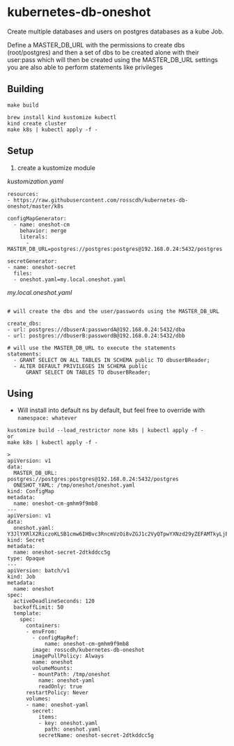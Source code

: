 # kubernetes-db-oneshot

Create multiple databases and users on postgres databases as a kube Job.

Define a MASTER_DB_URL with the permissions to create dbs (root/postgres)
and then a set of dbs to be created alone with their user:pass which will then be created using the MASTER_DB_URL settings
you are also able to perform statements like privileges

## Building

```
make build

brew install kind kustomize kubectl
kind create cluster
make k8s | kubectl apply -f -
```

## Setup

1. create a kustomize module

*kustomization.yaml*

```
resources:
- https://raw.githubusercontent.com/rosscdh/kubernetes-db-oneshot/master/k8s

configMapGenerator:
  - name: oneshot-cm
    behavior: merge
    literals:
      - MASTER_DB_URL=postgres://postgres:postgres@192.168.0.24:5432/postgres

secretGenerator:
- name: oneshot-secret
  files:
  - oneshot.yaml=my.local.oneshot.yaml
```

*my.local.oneshot.yaml*

```

# will create the dbs and the user/passwords using the MASTER_DB_URL

create_dbs:
- url: postgres://dbuserA:passwordA@192.168.0.24:5432/dba
- url: postgres://dbuserB:passwordB@192.168.0.24:5432/dbb

# will use the MASTER_DB_URL to execute the statements
statements:
  - GRANT SELECT ON ALL TABLES IN SCHEMA public TO dbuserBReader;
  - ALTER DEFAULT PRIVILEGES IN SCHEMA public
      GRANT SELECT ON TABLES TO dbuserBReader;
```

## Using

* Will install into default ns by default, but feel free to override with `namespace: whatever`

```
kustomize build --load_restrictor none k8s | kubectl apply -f -
or
make k8s | kubectl apply -f -

>
apiVersion: v1
data:
  MASTER_DB_URL: postgres://postgres:postgres@192.168.0.24:5432/postgres
  ONESHOT_YAML: /tmp/oneshot/oneshot.yaml
kind: ConfigMap
metadata:
  name: oneshot-cm-gmhm9f9mb8
---
apiVersion: v1
data:
  oneshot.yaml: Y3JlYXRlX2RiczoKLSB1cmw6IHBvc3RncmVzOi8vZGJ1c2VyQTpwYXNzd29yZEFAMTkyLjE2OC4wLjI0OjU0MzIvZGJhCi0gdXJsOiBwb3N0Z3JlczovL2RidXNlckI6cGFzc3dvcmRCQDE5Mi4xNjguMC4yNDo1NDMyL2RiYgpzdGF0ZW1lbnRzOgogIC0gR1JBTlQgU0VMRUNUIE9OIEFMTCBUQUJMRVMgSU4gU0NIRU1BIHB1YmxpYyBUTyBkYnVzZXJCUmVhZGVyOwogIC0gQUxURVIgREVGQVVMVCBQUklWSUxFR0VTIElOIFNDSEVNQSBwdWJsaWMKICAgICAgR1JBTlQgU0VMRUNUIE9OIFRBQkxFUyBUTyBkYnVzZXJCUmVhZGVyOw==
kind: Secret
metadata:
  name: oneshot-secret-2dtkddcc5g
type: Opaque
---
apiVersion: batch/v1
kind: Job
metadata:
  name: oneshot
spec:
  activeDeadlineSeconds: 120
  backoffLimit: 50
  template:
    spec:
      containers:
      - envFrom:
        - configMapRef:
            name: oneshot-cm-gmhm9f9mb8
        image: rosscdh/kubernetes-db-oneshot
        imagePullPolicy: Always
        name: oneshot
        volumeMounts:
        - mountPath: /tmp/oneshot
          name: oneshot-yaml
          readOnly: true
      restartPolicy: Never
      volumes:
      - name: oneshot-yaml
        secret:
          items:
          - key: oneshot.yaml
            path: oneshot.yaml
          secretName: oneshot-secret-2dtkddcc5g
```